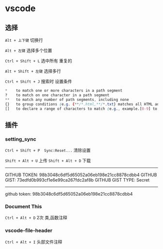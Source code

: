 


# vscode

## 选择

`Alt + 上下键`   切换行

`Alt + 左键`     选择多个位置

`Ctrl + Shift + L`  选中所有 重复的

`Alt + Shift + 左键`   选择多行

`Ctrl + Shift + J`  搜索时 设置条件

 

```css
*    to match one or more characters in a path segment
?    to match on one character in a path segment
**   to match any number of path segments, including none
{}   to group conditions (e.g. {**/*.html,**/*.txt} matches all HTML and text files)
[]   to declare a range of characters to match (e.g., example.[0-9] to match on example.0, example.1, …)
```


## 插件

### setting_sync

`Ctrl + Shift + P  Sync:Reset...` 清除设置

`Shift + Alt + U`  上传
`Shift + Alt + D`  下载


--------------------
GITHUB TOKEN: 98b3048c6df5d65052a06eb198e21cc8878cdbb4
GITHUB GIST: 73edfd0b993cf1e6e99ca267fdc2af8b
GITHUB GIST TYPE: Secret

--------------------

github token:
98b3048c6df5d65052a06eb198e21cc8878cdbb4




### Document This
`Ctrl + Alt + D`  2次  类,函数注释

### vscode-file-header
`Ctrl + Alt + I`   头部文件注释

 
